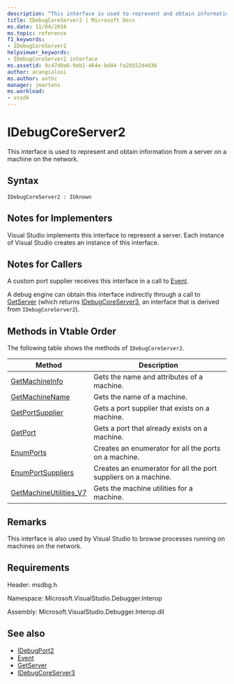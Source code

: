 ```yaml
---
description: "This interface is used to represent and obtain information from a server on a machine on the network."
title: IDebugCoreServer2 | Microsoft Docs
ms.date: 11/04/2016
ms.topic: reference
f1_keywords:
- IDebugCoreServer2
helpviewer_keywords:
- IDebugCoreServer2 interface
ms.assetid: 9c47d0a6-9eb1-464e-bd44-fa2b552d4d36
author: acangialosi
ms.author: anthc
manager: jmartens
ms.workload:
- vssdk
---
```

# IDebugCoreServer2
This interface is used to represent and obtain information from a server on a machine on the network.

## Syntax

```
IDebugCoreServer2 : IUknown
```

## Notes for Implementers
 Visual Studio implements this interface to represent a server. Each instance of Visual Studio creates an instance of this interface.

## Notes for Callers
 A custom port supplier receives this interface in a call to [Event](../../../extensibility/debugger/reference/idebugportevents2-event.md).

 A debug engine can obtain this interface indirectly through a call to [GetServer](../../../extensibility/debugger/reference/idebugdefaultport2-getserver.md) (which returns [IDebugCoreServer3](../../../extensibility/debugger/reference/idebugcoreserver3.md), an interface that is derived from `IDebugCoreServer2`).

## Methods in Vtable Order
 The following table shows the methods of `IDebugCoreServer2`.

|Method|Description|
|------------|-----------------|
|[GetMachineInfo](../../../extensibility/debugger/reference/idebugcoreserver2-getmachineinfo.md)|Gets the name and attributes of a machine.|
|[GetMachineName](../../../extensibility/debugger/reference/idebugcoreserver2-getmachinename.md)|Gets the name of a machine.|
|[GetPortSupplier](../../../extensibility/debugger/reference/idebugcoreserver2-getportsupplier.md)|Gets a port supplier that exists on a machine.|
|[GetPort](../../../extensibility/debugger/reference/idebugcoreserver2-getport.md)|Gets a port that already exists on a machine.|
|[EnumPorts](../../../extensibility/debugger/reference/idebugcoreserver2-enumports.md)|Creates an enumerator for all the ports on a machine.|
|[EnumPortSuppliers](../../../extensibility/debugger/reference/idebugcoreserver2-enumportsuppliers.md)|Creates an enumerator for all the port suppliers on a machine.|
|[GetMachineUtilities_V7](../../../extensibility/debugger/reference/idebugcoreserver2-getmachineutilities-v7.md)|Gets the machine utilities for a machine.|

## Remarks
 This interface is also used by Visual Studio to browse processes running on machines on the network.

## Requirements
 Header: msdbg.h

 Namespace: Microsoft.VisualStudio.Debugger.Interop

 Assembly: Microsoft.VisualStudio.Debugger.Interop.dll

## See also
- [IDebugPort2](../../../extensibility/debugger/reference/idebugport2.md)
- [Event](../../../extensibility/debugger/reference/idebugportevents2-event.md)
- [GetServer](../../../extensibility/debugger/reference/idebugdefaultport2-getserver.md)
- [IDebugCoreServer3](../../../extensibility/debugger/reference/idebugcoreserver3.md)
